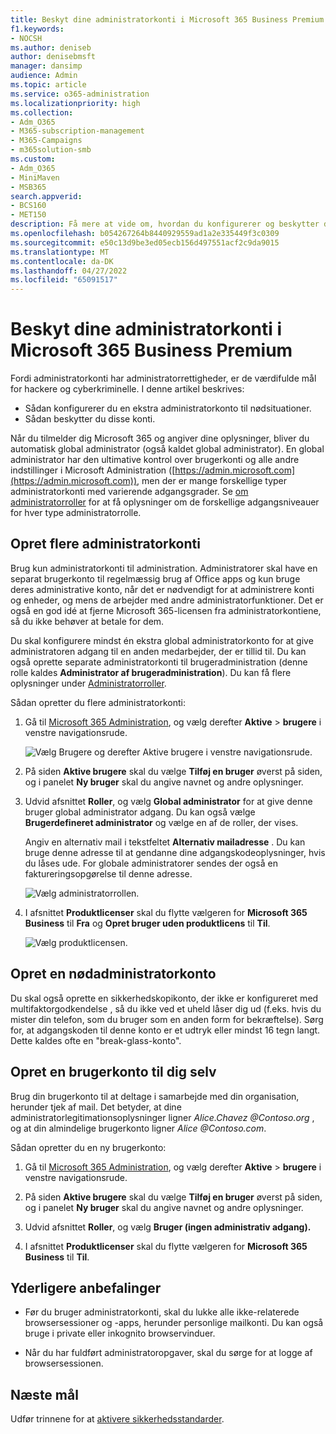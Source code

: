 ```yaml
---
title: Beskyt dine administratorkonti i Microsoft 365 Business Premium
f1.keywords:
- NOCSH
ms.author: deniseb
author: denisebmsft
manager: dansimp
audience: Admin
ms.topic: article
ms.service: o365-administration
ms.localizationpriority: high
ms.collection:
- Adm_O365
- M365-subscription-management
- M365-Campaigns
- m365solution-smb
ms.custom:
- Adm_O365
- MiniMaven
- MSB365
search.appverid:
- BCS160
- MET150
description: Få mere at vide om, hvordan du konfigurerer og beskytter dine administratorkonti i Microsoft 365 Business Premium.
ms.openlocfilehash: b054267264b8440929559ad1a2e335449f3c0309
ms.sourcegitcommit: e50c13d9be3ed05ecb156d497551acf2c9da9015
ms.translationtype: MT
ms.contentlocale: da-DK
ms.lasthandoff: 04/27/2022
ms.locfileid: "65091517"
---
```

# <a name="protect-your-administrator-accounts-in-microsoft-365-business-premium"></a>Beskyt dine administratorkonti i Microsoft 365 Business Premium

Fordi administratorkonti har administratorrettigheder, er de værdifulde mål for hackere og cyberkriminelle. I denne artikel beskrives:

- Sådan konfigurerer du en ekstra administratorkonto til nødsituationer.
- Sådan beskytter du disse konti.

Når du tilmelder dig Microsoft 365 og angiver dine oplysninger, bliver du automatisk global administrator (også kaldet global administrator). En global administrator har den ultimative kontrol over brugerkonti og alle andre indstillinger i Microsoft Administration ([https://admin.microsoft.com](https://admin.microsoft.com)), men der er mange forskellige typer administratorkonti med varierende adgangsgrader. Se [om administratorroller](/office365/admin/add-users/about-admin-roles) for at få oplysninger om de forskellige adgangsniveauer for hver type administratorrolle.

## <a name="create-additional-admin-accounts"></a>Opret flere administratorkonti

Brug kun administratorkonti til administration. Administratorer skal have en separat brugerkonto til regelmæssig brug af Office apps og kun bruge deres administrative konto, når det er nødvendigt for at administrere konti og enheder, og mens de arbejder med andre administratorfunktioner. Det er også en god idé at fjerne Microsoft 365-licensen fra administratorkontiene, så du ikke behøver at betale for dem.

Du skal konfigurere mindst én ekstra global administratorkonto for at give administratoren adgang til en anden medarbejder, der er tillid til. Du kan også oprette separate administratorkonti til brugeradministration (denne rolle kaldes **Administrator af brugeradministration**). Du kan få flere oplysninger under [Administratorroller](/office365/admin/add-users/about-admin-roles).

Sådan opretter du flere administratorkonti:

 1. Gå til <a href="https://go.microsoft.com/fwlink/p/?linkid=837890" target="_blank">Microsoft 365 Administration</a>, og vælg derefter **Aktive** \> **brugere** i venstre navigationsrude.

    ![Vælg Brugere og derefter Aktive brugere i venstre navigationsrude.](../media/Activeusers.png)

 2. På siden **Aktive brugere** skal du vælge **Tilføj en bruger** øverst på siden, og i panelet **Ny bruger** skal du angive navnet og andre oplysninger.

 3. Udvid afsnittet **Roller**, og vælg **Global administrator** for at give denne bruger global administrator adgang. Du kan også vælge **Brugerdefineret administrator** og vælge en af de roller, der vises.

    Angiv en alternativ mail i tekstfeltet **Alternativ mailadresse** . Du kan bruge denne adresse til at gendanne dine adgangskodeoplysninger, hvis du låses ude. For globale administratorer sendes der også en faktureringsopgørelse til denne adresse.

    ![Vælg administratorrollen.](../media/adminroles.png)

 4. I afsnittet **Produktlicenser** skal du flytte vælgeren for **Microsoft 365 Business** til **Fra** og **Opret bruger uden produktlicens** til **Til**.

    ![Vælg produktlicensen.](../media/productlicense.png)

## <a name="create-an-emergency-admin-account"></a>Opret en nødadministratorkonto

Du skal også oprette en sikkerhedskopikonto, der ikke er konfigureret med multifaktorgodkendelse , så du ikke ved et uheld låser dig ud (f.eks. hvis du mister din telefon, som du bruger som en anden form for bekræftelse). Sørg for, at adgangskoden til denne konto er et udtryk eller mindst 16 tegn langt. Dette kaldes ofte en "break-glass-konto".

## <a name="create-a-user-account-for-yourself"></a>Opret en brugerkonto til dig selv

Brug din brugerkonto til at deltage i samarbejde med din organisation, herunder tjek af mail. Det betyder, at dine administratorlegitimationsoplysninger ligner  *Alice.Chavez <span></span>@Contoso.org* , og at din almindelige brugerkonto ligner *Alice <span></span>@Contoso.com*.

Sådan opretter du en ny brugerkonto:

1. Gå til <a href="https://go.microsoft.com/fwlink/p/?linkid=837890" target="_blank">Microsoft 365 Administration</a>, og vælg derefter **Aktive** \> **brugere** i venstre navigationsrude.

2. På siden **Aktive brugere** skal du vælge **Tilføj en bruger** øverst på siden, og i panelet **Ny bruger** skal du angive navnet og andre oplysninger.

3. Udvid afsnittet **Roller**, og vælg **Bruger (ingen administrativ adgang).**

4. I afsnittet **Produktlicenser** skal du flytte vælgeren for **Microsoft 365 Business** til **Til**.

## <a name="additional-recommendations"></a>Yderligere anbefalinger

- Før du bruger administratorkonti, skal du lukke alle ikke-relaterede browsersessioner og -apps, herunder personlige mailkonti. Du kan også bruge i private eller inkognito browservinduer.

- Når du har fuldført administratoropgaver, skal du sørge for at logge af browsersessionen.

## <a name="next-objective"></a>Næste mål

Udfør trinnene for at [aktivere sikkerhedsstandarder](m365bp-conditional-access.md).

